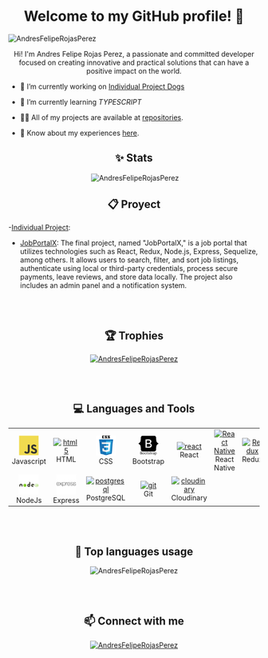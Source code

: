 <h1 align="center">Welcome to my GitHub profile! 👋</h1>

<p align="left"> <img src="https://komarev.com/ghpvc/?username=AndresFelipeRojasPerez&label=Profile%20views&color=0e75b6&style=flat" alt="AndresFelipeRojasPerez" /> </p>

<p align="center">Hi! I'm Andres Felipe Rojas Perez, a passionate and committed developer focused on creating innovative and practical solutions that can have a positive impact on the world.</p>



- 🔭 I’m currently working on [Individual Project Dogs](https://github.com/AndresFelipeRojasPerez/PI-dogs)

- 🌱 I’m currently learning *TYPESCRIPT*

- 👨‍💻 All of my projects are available at [repositories](https://github.com/AndresFelipeRojasPerez?tab=repositories).


- 📄 Know about my experiences [here](https://www.linkedin.com/in/andr%C3%A9s-felipe-rojas-p%C3%A9rez-500491262/).


<h2 align="center">✨ Stats</h2>
<p align="center">&nbsp;<img align="center" src="https://github-readme-stats.vercel.app/api?username=AndresFelipeRojasPerez&show_icons=true&locale=en" alt="AndresFelipeRojasPerez" /></p>

<h2 align="center">📋 Proyect</h2>

-[Individual Project](https://github.com/AndresFelipeRojasPerez/PI-dogs):

- [JobPortalX](https://github.com/AndresFelipeRojasPerez/JobPortalX): The final project, named "JobPortalX," is a job portal that utilizes technologies such as React, Redux, Node.js, Express, Sequelize, among others. It allows users to search, filter, and sort job listings, authenticate using local or third-party credentials, process secure payments, leave reviews, and store data locally. The project also includes an admin panel and a notification system.

<!-- <h2 align="center">🌐 Web personal</h2>

- [Portfolio]() -->

<br>
<br>
<h2 align="center">🏆 Trophies</h2>
<p align="center"> <a href="https://github.com/ryo-ma/github-profile-trophy"><img src="https://github-profile-trophy.vercel.app/?username=AndresFelipeRojasPerez" alt="AndresFelipeRojasPerez" /></a> </p>
<br>
<br>

<h2 align="center">💻 Languages and Tools</h2>
<table align="center">
<tr>
     <td align="center" width="96"> 
    <a href="https://developer.mozilla.org/en-US/docs/Web/JavaScript" target="_blank"> <img src="https://raw.githubusercontent.com/devicons/devicon/master/icons/javascript/javascript-original.svg" alt="JavaScript" width="40" height="40"/> </a>
    <br>Javascript
    </td>
    <td align="center" width="96"> 
<a href="https://www.w3.org/html/" target="_blank"> <img src="https://www.vectorlogo.zone/logos/w3_html5/w3_html5-icon.svg" alt="html5" width="40" height="40"/> </a>
<br>HTML
    </td>
    <td align="center" width="96"> 
<a href="https://www.w3schools.com/css/" target="_blank"> <img src="https://raw.githubusercontent.com/devicons/devicon/master/icons/css3/css3-original-wordmark.svg" alt="css3" width="40" height="40"/> </a> 
<br>CSS
    </td>
        <td align="center" width="96"> 
    <a href="https://getbootstrap.com" target="_blank" rel=" noreferrer"> <img src="https://raw.githubusercontent.com/devicons/devicon/master/icons/bootstrap/bootstrap-plain-wordmark.svg" alt="bootstrap" width="40" height="40 "/> </a>  
    <br>Bootstrap
    </td>
    <td align="center" width="96"> 
<a href="https://reactjs.org/" target="_blank"> <img src="https://www.vectorlogo.zone/logos/reactjs/reactjs-icon.svg" alt="react" width="40" height="40"/> </a> 
<br>React
    </td>
        <td align="center" width="96"> 
<a href="https://reactnative.dev/" target="_blank"> <img src="https://www.vectorlogo.zone/logos/reactjs/reactjs-icon.svg" alt="React Native" width="40" height="40"/> </a>
<br>React Native
    </td>
    <td align="center" width="96"> 
<a href="https://redux.js.org/" target="_blank"> <img src="https://raw.githubusercontent.com/manuelbieh/logo-file-icons/6a172ce5a46ecfafe5db7f2ec624f4602cde9b8e/icons/redux.svg" alt="Redux" width="40" height="40"/> </a>
<br>Redux
    </td>
        <td align="center" width="96"> 
<a href="https://redux-toolkit.js.org/" target="_blank"> <img src="https://raw.githubusercontent.com/manuelbieh/logo-file-icons/6a172ce5a46ecfafe5db7f2ec624f4602cde9b8e/icons/redux.svg" alt="Redux Toolkit" width="40" height="40"/> </a>
<br>Redux Toolkit
    </td>
  </tr>
  <tr>
    <td align="center" width="96">  <a href="https://nodejs.dev/en/" target="_blank"> <img src="https://raw.githubusercontent.com/devicons/devicon/master/icons/nodejs/nodejs-original-wordmark.svg" alt="NodeJS" width="40" height="40"/> </a>
<br>NodeJs
    </td>
    <td align="center" width="96"> 
<a href="https://expressjs.com/en/5x/api.html" target="_blank"> <img src="https://raw.githubusercontent.com/devicons/devicon/master/icons/express/express-original-wordmark.svg" alt="express" height="40"/> </a>
<br>Express
    </td>
    <td align="center" width="96">  
<a href="https://www.postgresql.org" target="_blank"> <img src="https://www.vectorlogo.zone/logos/postgresql/postgresql-icon.svg" alt="postgresql" width="40" height="40"/> </a>
<br>PostgreSQL
    </td>
    <td align="center" width="96">  
<a href="https://git-scm.com/" target="_blank"> <img src="https://www.vectorlogo.zone/logos/git-scm/git-scm-icon.svg" alt="git" width="40" height="40"/> </a>
<br>Git
</td>
    <td align="center" width="96">  
<a href="https://git-scm.com/" target="_blank"> <img src="https://raw.githubusercontent.com/wappalyzer/wappalyzer/4b81894d523c738b5b5c42b38b4c092f53529b96/src/drivers/webextension/images/icons/Cloudinary.svg" alt="cloudinary" width="40" height="40"/> </a>
<br>Cloudinary
</td>
    </tr>
</table>

<br>
<br>
<h2 align="center">📓 Top languages usage</h2>
<p align="center"><img src="https://github-readme-stats.vercel.app/api/top-langs?username=AndresFelipeRojasPerez&show_icons=true&locale=en&layout=compact" alt="AndresFelipeRojasPerez" /></p>
<br>
<br>

<h2 align="center">📫 Connect with me</h2>
<p align="center">
<a href="https://www.linkedin.com/in/andr%C3%A9s-felipe-rojas-p%C3%A9rez-500491262/" target="blank"><img align="center" src="https://raw.githubusercontent.com/rahuldkjain/github-profile-readme-generator/master/src/images/icons/Social/linked-in-alt.svg" alt="AndresFelipeRojasPerez" height="30" width="40" /></a>
</p>